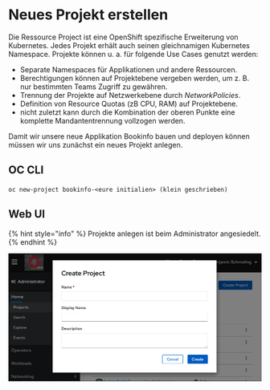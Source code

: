# Neues Projekt erstellen

Die Ressource Project ist eine OpenShift spezifische Erweiterung von Kubernetes. Jedes Projekt erhält auch seinen gleichnamigen Kubernetes Namespace. Projekte können u. a. für folgende Use Cases genutzt werden:

* Separate Namespaces für Applikationen und andere Ressourcen.
* Berechtigungen können auf Projektebene vergeben werden, um z. B. nur bestimmten Teams Zugriff zu gewähren.
* Trennung der Projekte auf Netzwerkebene durch _NetworkPolicies_.
* Definition von Resource Quotas \(zB CPU, RAM\) auf Projektebene.
* nicht zuletzt kann durch die Kombination der oberen Punkte eine komplette Mandantentrennung vollzogen werden.

Damit wir unsere neue Applikation Bookinfo bauen und deployen können müssen wir uns zunächst ein neues Projekt anlegen.

## OC CLI

```text
oc new-project bookinfo-<eure initialien> (klein geschrieben)
```

## Web UI

{% hint style="info" %}
Projekte anlegen ist beim Administrator angesiedelt.
{% endhint %}

![](../../../.gitbook/assets/screenshot-2020-09-14-at-13.07.02.png)

